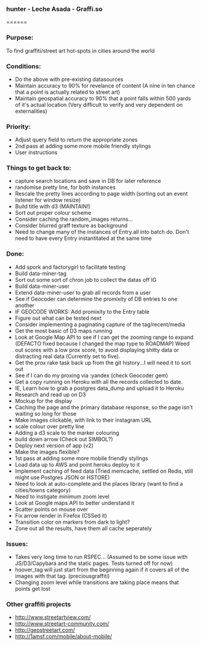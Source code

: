 ### hunter - Leche Asada - Graffi.so
======

### Purpose:
To find graffiti/street art hot-spots in cities around the world

### Conditions:
 - Do the above with pre-existing datasources
 - Maintain accuracy to 90% for revelance of content (A nine in ten chance that a point is actually related to street art)
 - Maintain geospatial accuracy to 90% that a point falls within 500 yards of it's actual location (Very difficult to verify and very dependent on externalities)

### Priority:
 - Adjust query field to return the appropriate zones
 - 2nd pass at adding some more mobile friendly stylings
 - User instructions

### Things to get back to:
 - capture search locations and save in DB for later reference
 - randomise pretty line, for both instances
 - Rescale the pretty lines according to page width (sorting out an event listener for window resize)
 - Build title with d3 (MAINTAIN!)
 - Sort out proper colour scheme
 - Consider caching the random_images returns...
 - Consider blurred graff texture as background
 - Need to change many of the instances of Entry.all into batch do. Don't need to have every Entry instantitated at the same time

### Done:
 - Add spork and factorygirl to facilitate testing
 - Build data-miner-tag
 - Sort out some sort of chron job to collect the datas off IG
 - Build data-miner-user
 - Extend data-miner-user to grab all records from a user
 - See if Geocoder can determine the promixity of DB entries to one another
 - IF GEOCODE WORKS: Add promixity to the Entry table
 - Figure out what can be tested next
 - Consider implementing a paginating capture of the tag/recent/media
 - Get the most basic of D3 maps running
 - Look at Google Map API to see if I can get the zooming range to expand (DEFACTO fixed because I changed the map type to ROADMAP)
Weed out scores with a low prox score, to avoid displaying shitty data or distracting real data (Currently set to five).
 - Get the prox rake task back up from the git history...I will need it to sort out
 - See if I can do my proxing via :yandex (check Geocoder gem)
 - Get a copy running on Heroku with all the records collected to date.
 - IE, Learn how to grab a postgres data_dump and upload it to Heroku
 - Research and read up on D3
 - Mockup for the display
 - Caching the page and the primary database response, so the page isn't waiting so long for those
 - Make images clickable, with link to their instagram URL
 - scale colour over pretty line
 - Adding a d3 scale to the marker colouring
 - build down arrow (Check out SIMBOL?)
  - Deploy next version of app (v2)
 - Make the images flexible?
 - 1st pass at adding some more mobile friendly stylings
 - Load data up to AWS and point heroku deploy to it
 - Implement caching of feed data (Tried memcache, settled on Redis, still might use Postgres JSON or HSTORE)
 - Need to look at auto-complete and the places library (want to find a cities/towns category)
 - Need to instigate minimum zoom level
 - Look at Google maps API to better understand it
 - Scatter points on mouse over
 - Fix arrow render in Firefox (CSSed it)
 - Transition color on markers from dark to light?
 - Zone out all the results, have them all cache seperately




### Issues:
 - Takes very long time to run RSPEC... (Assumed to be some issue with JS/D3/Capybara and the static pages. Tests turned off for now)
 - hoover_tag will just start from the beginning again if it covers all of the images with that tag. (preciousgraffiti)
 - Changing zoom level while transitions are taking place means that points get lost

### Other graffiti projects
  - http://www.streetartview.com/
  - http://www.streetart-community.com/
  - http://geostreetart.com/
  - http://1amsf.com/mobile/about-mobile/